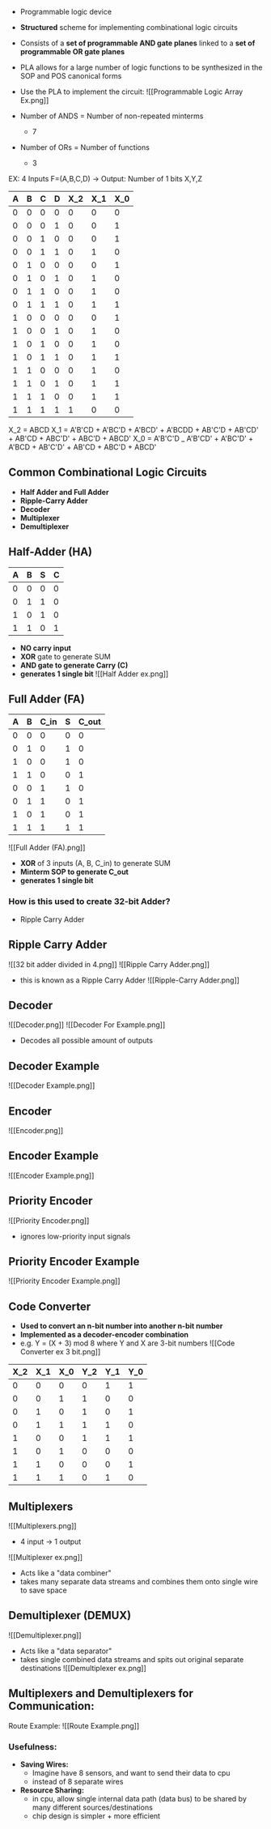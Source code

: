 - Programmable logic device
- **Structured** scheme for implementing combinational logic circuits
- Consists of a **set of programmable AND gate planes** linked to a **set of programmable OR gate planes**
- PLA allows for a large number of logic functions to be synthesized in the SOP and POS canonical forms

- Use the PLA to implement the circuit:
![[Programmable Logic Array Ex.png]]
- Number of ANDS = Number of non-repeated minterms
	- 7
- Number of ORs = Number of functions
	- 3

EX: 4 Inputs F=(A,B,C,D) -> Output: Number of 1 bits X,Y,Z

| A   | B   | C   | D   | X_2 | X_1 | X_0 |
| --- | --- | --- | --- | --- | --- | --- |
| 0   | 0   | 0   | 0   | 0   | 0   | 0   |
| 0   | 0   | 0   | 1   | 0   | 0   | 1   |
| 0   | 0   | 1   | 0   | 0   | 0   | 1   |
| 0   | 0   | 1   | 1   | 0   | 1   | 0   |
| 0   | 1   | 0   | 0   | 0   | 0   | 1   |
| 0   | 1   | 0   | 1   | 0   | 1   | 0   |
| 0   | 1   | 1   | 0   | 0   | 1   | 0   |
| 0   | 1   | 1   | 1   | 0   | 1   | 1   |
| 1   | 0   | 0   | 0   | 0   | 0   | 1   |
| 1   | 0   | 0   | 1   | 0   | 1   | 0   |
| 1   | 0   | 1   | 0   | 0   | 1   | 0   |
| 1   | 0   | 1   | 1   | 0   | 1   | 1   |
| 1   | 1   | 0   | 0   | 0   | 1   | 0   |
| 1   | 1   | 0   | 1   | 0   | 1   | 1   |
| 1   | 1   | 1   | 0   | 0   | 1   | 1   |
| 1   | 1   | 1   | 1   | 1   | 0   | 0   |
X_2 = ABCD
X_1 = A'B'CD + A'BC'D + A'BCD' + A'BCDD + AB'C'D + AB'CD' + AB'CD + ABC'D' + ABC'D + ABCD'
X_0 = A'B'C'D _ A'B'CD' + A'BC'D' + A'BCD + AB'C'D' + AB'CD + ABC'D + ABCD' 

## Common Combinational Logic Circuits
- **Half Adder and Full Adder**
- **Ripple-Carry Adder**
- **Decoder**
- **Multiplexer**
- **Demultiplexer**

## Half-Adder (HA)

| A   | B   | S   | C   |
| --- | --- | --- | --- |
| 0   | 0   | 0   | 0   |
| 0   | 1   | 1   | 0   |
| 1   | 0   | 1   | 0   |
| 1   | 1   | 0   | 1   |
- **NO carry input**
- **XOR** gate to generate SUM
- **AND gate to generate Carry (C)**
- **generates 1 single bit**
![[Half Adder ex.png]]

## Full Adder (FA)

| A   | B   | C_in | S   | C_out |
| --- | --- | ---- | --- | ----- |
| 0   | 0   | 0    | 0   | 0     |
| 0   | 1   | 0    | 1   | 0     |
| 1   | 0   | 0    | 1   | 0     |
| 1   | 1   | 0    | 0   | 1     |
| 0   | 0   | 1    | 1   | 0     |
| 0   | 1   | 1    | 0   | 1     |
| 1   | 0   | 1    | 0   | 1     |
| 1   | 1   | 1    | 1   | 1     |
![[Full Adder (FA).png]]

- **XOR** of 3 inputs (A, B, C_in) to generate SUM
- **Minterm SOP to generate C_out**
- **generates 1 single bit**

### How is this used to create 32-bit Adder?
- Ripple Carry Adder
## Ripple Carry Adder
![[32 bit adder divided in 4.png]]
![[Ripple Carry Adder.png]]
- this is known as a Ripple Carry Adder
![[Ripple-Carry Adder.png]]
## Decoder
![[Decoder.png]]
![[Decoder For Example.png]]
- Decodes all possible amount of outputs
## Decoder Example
![[Decoder Example.png]]


## Encoder
![[Encoder.png]]

## Encoder Example
![[Encoder Example.png]]

## Priority Encoder
![[Priority Encoder.png]]
- ignores low-priority input signals
## Priority Encoder Example
![[Priority Encoder Example.png]]

## Code Converter
- **Used to convert an n-bit number into another n-bit number**
- **Implemented as a decoder-encoder combination**
- e.g. Y = (X + 3) mod 8 where Y and X are 3-bit numbers
![[Code Converter ex 3 bit.png]]

| X_2 | X_1 | X_0 | Y_2 | Y_1 | Y_0 |
| --- | --- | --- | --- | --- | --- |
| 0   | 0   | 0   | 0   | 1   | 1   |
| 0   | 0   | 1   | 1   | 0   | 0   |
| 0   | 1   | 0   | 1   | 0   | 1   |
| 0   | 1   | 1   | 1   | 1   | 0   |
| 1   | 0   | 0   | 1   | 1   | 1   |
| 1   | 0   | 1   | 0   | 0   | 0   |
| 1   | 1   | 0   | 0   | 0   | 1   |
| 1   | 1   | 1   | 0   | 1   | 0   |

## Multiplexers
![[Multiplexers.png]]
- 4 input -> 1 output

![[Multiplexer ex.png]]
- Acts like a "data combiner"
- takes many separate data streams and combines them onto single wire to save space

## Demultiplexer (DEMUX)
![[Demultiplexer.png]]
- Acts like a "data separator"
- takes single combined data streams and spits out original separate destinations
![[Demultiplexer ex.png]]

## Multiplexers and Demultiplexers for Communication:
Route Example:
![[Route Example.png]]
### Usefulness:
- **Saving Wires:**
	- Imagine have 8 sensors, and want to send their data to cpu
	- instead of 8 separate wires
- **Resource Sharing:**
	- in cpu, allow single internal data path (data bus) to be shared by many different sources/destinations
	- chip design is simpler + more efficient

